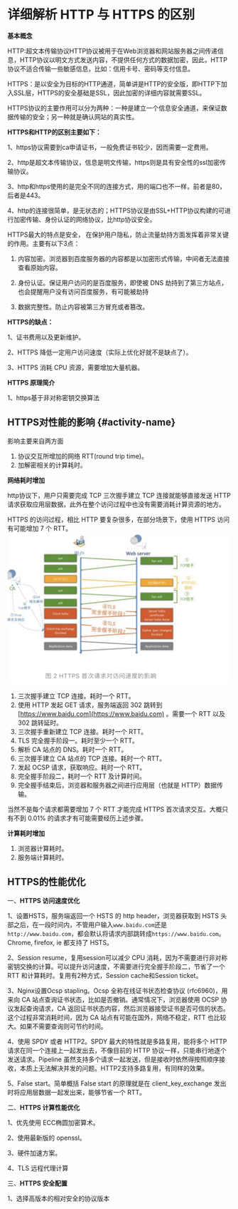 # 详细解析 HTTP 与 HTTPS 的区别

**基本概念**

HTTP:超文本传输协议HTTP协议被用于在Web浏览器和网站服务器之间传递信息，HTTP协议以明文方式发送内容，不提供任何方式的数据加密，因此，HTTP协议不适合传输一些敏感信息，比如：信用卡号、密码等支付信息。

HTTPS：是以安全为目标的HTTP通道，简单讲是HTTP的安全版，即HTTP下加入SSL层，HTTPS的安全基础是SSL，因此加密的详细内容就需要SSL。

HTTPS协议的主要作用可以分为两种：一种是建立一个信息安全通道，来保证数据传输的安全；另一种就是确认网站的真实性。

**HTTPS和HTTP的区别主要如下：**

1、https协议需要到ca申请证书，一般免费证书较少，因而需要一定费用。

2、http是超文本传输协议，信息是明文传输，https则是具有安全性的ssl加密传输协议。

3、http和https使用的是完全不同的连接方式，用的端口也不一样，前者是80，后者是443。

4、http的连接很简单，是无状态的；HTTPS协议是由SSL+HTTP协议构建的可进行加密传输、身份认证的网络协议，比http协议安全。

HTTPS最大的特点是安全， 在保护用户隐私，防止流量劫持方面发挥着非常关键的作用。主要有以下3点：

1. 内容加密。浏览器到百度服务器的内容都是以加密形式传输，中间者无法直接查看原始内容。

2. 身份认证。保证用户访问的是百度服务，即使被 DNS 劫持到了第三方站点，也会提醒用户没有访问百度服务，有可能被劫持

3. 数据完整性。防止内容被第三方冒充或者篡改。

**HTTPS的缺点：**

1、证书费用以及更新维护。

2、HTTPS 降低一定用户访问速度（实际上优化好就不是缺点了）。

3、HTTPS 消耗 CPU 资源，需要增加大量机器。

**HTTPS 原理简介**

1、https基于非对称密钥交换算法

## HTTPS对性能的影响 {#activity-name}

影响主要来自两方面

1. 协议交互所增加的网络 RTT\(round trip time\)。      
2. 加解密相关的计算耗时。 

**网络耗时增加**

http协议下，用户只需要完成 TCP 三次握手建立 TCP 连接就能够直接发送 HTTP 请求获取应用层数据，此外在整个访问过程中也没有需要消耗计算资源的地方。

HTTPS 的访问过程，相比 HTTP 要复杂很多，在部分场景下，使用 HTTPS 访问有可能增加 7 个 RTT。  
![](/assets/https.png)

1. 三次握手建立 TCP 连接。耗时一个 RTT。 
2. 使用 HTTP 发起 GET 请求，服务端返回 302 跳转到 [https://www.baidu.com](https://www.baidu.com) 。需要一个 RTT 以及 302 跳转延时。
3. 三次握手重新建立 TCP 连接。耗时一个 RTT。 
4. TLS 完全握手阶段一。耗时至少一个 RTT。
5. 解析 CA 站点的 DNS。耗时一个 RTT。
6. 三次握手建立 CA 站点的 TCP 连接。耗时一个 RTT。
7. 发起 OCSP 请求，获取响应。耗时一个 RTT。
8. 完全握手阶段二，耗时一个 RTT 及计算时间。
9. 完全握手结束后，浏览器和服务器之间进行应用层（也就是 HTTP）数据传输。

当然不是每个请求都需要增加 7 个 RTT 才能完成 HTTPS 首次请求交互。大概只有不到 0.01% 的请求才有可能需要经历上述步骤。

**计算耗时增加**

1. 浏览器计算耗时。
2. 服务端计算耗时。

## HTTPS的性能优化

一、**HTTPS 访问速度优化**

1、设置HSTS，服务端返回一个 HSTS 的 http header，浏览器获取到 HSTS 头部之后，在一段时间内，不管用户输入`www.baidu.com`还是`http://www.baidu.com`，都会默认将请求内部跳转成`https://www.baidu.com`。Chrome, firefox, ie 都支持了 HSTS。

2、Session resume，复用session可以减少 CPU 消耗，因为不需要进行非对称密钥交换的计算。可以提升访问速度，不需要进行完全握手阶段二，节省了一个 RTT 和计算耗时。复用有2种方式，Session cache和Session ticket。

3、Nginx设置Ocsp stapling。Ocsp 全称在线证书状态检查协议 \(rfc6960\)，用来向 CA 站点查询证书状态，比如是否撤销。通常情况下，浏览器使用 OCSP 协议发起查询请求，CA 返回证书状态内容，然后浏览器接受证书是否可信的状态。这个过程非常消耗时间，因为 CA 站点有可能在国外，网络不稳定，RTT 也比较大。如果不需要查询则可节约时间。

4、使用 SPDY 或者 HTTP2。SPDY 最大的特性就是多路复用，能将多个 HTTP 请求在同一个连接上一起发出去，不像目前的 HTTP 协议一样，只能串行地逐个发送请求。Pipeline 虽然支持多个请求一起发送，但是接收时依然得按照顺序接收，本质上无法解决并发的问题。HTTP2支持多路复用，有同样的效果。

5、False start。简单概括 False start 的原理就是在 client\_key\_exchange 发出时将应用层数据一起发出来，能够节省一个 RTT。

二、**HTTPS 计算性能优化**

1、优先使用 ECC椭圆加密算术。

2、使用最新版的 openssl。

3、硬件加速方案。

4、TLS 远程代理计算

三、**HTTPS 安全配置**

1、选择高版本的相对安全的协议版本



